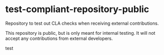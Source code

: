 # test-compliant-repository-public
Repository to test out CLA checks when receiving external contributions.

This repository is public, but is only meant for internal testing. It will not accept any contributions from external developers.

test
